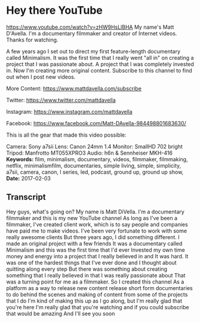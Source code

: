 # Hey there YouTube
https://www.youtube.com/watch?v=zHW9HsLlBHA
My name's Matt D'Avella. I'm a documentary filmmaker and creator of Internet videos. Thanks for watching.

A few years ago I set out to direct my first feature-length documentary called Minimalism. It was the first time that I really went "all in" on creating a project that I was passionate about. A project that I was completely invested in. Now I'm creating more original content. Subscribe to this channel to find out when I post new videos.

More Content: https://www.mattdavella.com/subscribe

Twitter: https://www.twitter.com/mattdavella

Instagram: https://www.instagram.com/mattdavella

Facebook:  https://www.facebook.com/Matt-DAvella-984498801683630/

This is all the gear that made this video possible:

Camera:  Sony a7sii
Lens:  Canon 24mm 1.4
Monitor:  SmallHD 702 bright
Tripod: Manfrotto MT055XPRO3
Audio:  h6n & Sennheiser MKH-416
**Keywords:** film, minimalism, documentary, videos, filmmaker, filmmaking, netflix, minimalismfilm, documentaries, simple living, simple, simplicity, a7sii, camera, canon, l series, led, podcast, ground up, ground up show, 
**Date:** 2017-02-03

## Transcript
 Hey guys, what's going on? My name is Matt DiVella. I'm a documentary filmmaker and this is my new YouTube channel As long as I've been a filmmaker, I've created client work, which is to say people and companies have paid me to make videos. I've been very fortunate to work with some really awesome clients But three years ago, I did something different. I made an original project with a few friends It was a documentary called Minimalism and this was the first time that I'd ever Invested my own time money and energy into a project that I really believed in and It was hard. It was one of the hardest things that I've ever done and I thought about quitting along every step But there was something about creating something that I really believed in that I was really passionate about That was a turning point for me as a filmmaker. So I created this channel As a platform as a way to release new content release short form documentaries to do behind the scenes and making of content from some of the projects that I do I'm kind of making this up as I go along, but I'm really glad that you're here I'm really glad that you're watching and if you could subscribe that would be amazing And I'll see you soon
